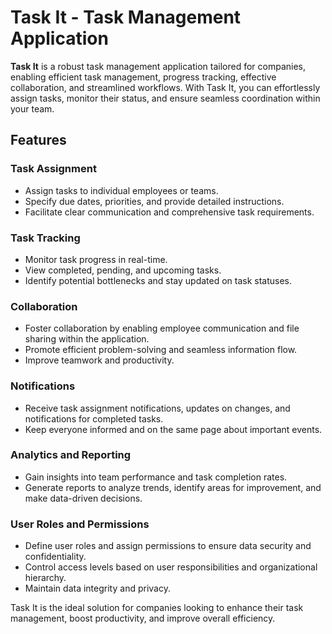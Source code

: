 # Task It - Task Management Application

**Task It** is a robust task management application tailored for companies, enabling efficient task management, progress tracking, effective collaboration, and streamlined workflows. With Task It, you can effortlessly assign tasks, monitor their status, and ensure seamless coordination within your team.

## Features

### Task Assignment

- Assign tasks to individual employees or teams.
- Specify due dates, priorities, and provide detailed instructions.
- Facilitate clear communication and comprehensive task requirements.

### Task Tracking

- Monitor task progress in real-time.
- View completed, pending, and upcoming tasks.
- Identify potential bottlenecks and stay updated on task statuses.

### Collaboration

- Foster collaboration by enabling employee communication and file sharing within the application.
- Promote efficient problem-solving and seamless information flow.
- Improve teamwork and productivity.

### Notifications

- Receive task assignment notifications, updates on changes, and notifications for completed tasks.
- Keep everyone informed and on the same page about important events.

### Analytics and Reporting

- Gain insights into team performance and task completion rates.
- Generate reports to analyze trends, identify areas for improvement, and make data-driven decisions.

### User Roles and Permissions

- Define user roles and assign permissions to ensure data security and confidentiality.
- Control access levels based on user responsibilities and organizational hierarchy.
- Maintain data integrity and privacy.

Task It is the ideal solution for companies looking to enhance their task management, boost productivity, and improve overall efficiency.
